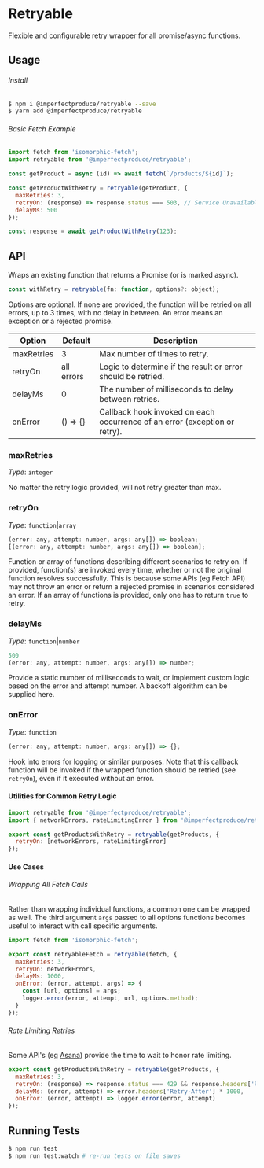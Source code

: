 # Retryable

Flexible and configurable retry wrapper for all promise/async functions.

## Usage

###### Install

```sh
$ npm i @imperfectproduce/retryable --save
$ yarn add @imperfectproduce/retryable
```

###### Basic Fetch Example

```js
import fetch from 'isomorphic-fetch';
import retryable from '@imperfectproduce/retryable';

const getProduct = async (id) => await fetch(`/products/${id}`);

const getProductWithRetry = retryable(getProduct, {
  maxRetries: 3,
  retryOn: (response) => response.status === 503, // Service Unavailable
  delayMs: 500
});

const response = await getProductWithRetry(123);
```

## API

Wraps an existing function that returns a Promise (or is marked async).

```js
const withRetry = retryable(fn: function, options?: object);
```

Options are optional.  If none are provided, the function will be retried on
all errors, up to 3 times, with no delay in between.  An error means an exception or a rejected promise.

| Option     | Default    | Description  |
| ---------- | ---------- | ------------ |
| maxRetries | 3          | Max number of times to retry. |
| retryOn    | all errors | Logic to determine if the result or error should be retried. |
| delayMs    | 0          | The number of milliseconds to delay between retries. |
| onError    | () => {}   | Callback hook invoked on each occurrence of an error (exception or retry). |

### maxRetries

*Type*: `integer`

No matter the retry logic provided, will not retry greater than max.

### retryOn

*Type*: `function`|`array`

```js
(error: any, attempt: number, args: any[]) => boolean;
[(error: any, attempt: number, args: any[]) => boolean];
```

Function or array of functions describing different scenarios to retry on.
If provided, function(s) are invoked every time, whether or not the original function resolves
successfully.  This is because some APIs (eg Fetch API) may not throw an error
or return a rejected promise in scenarios considered an error.  If an array of
functions is provided, only one has to return `true` to retry.

### delayMs

*Type*: `function`|`number`

```js
500
(error: any, attempt: number, args: any[]) => number;
```

Provide a static number of milliseconds to wait, or implement custom logic based
on the error and attempt number.  A backoff algorithm can be supplied here.

### onError

*Type*: `function`

```js
(error: any, attempt: number, args: any[]) => {};
```

Hook into errors for logging or similar purposes.  Note that this callback function will be invoked if the wrapped function should be retried (see `retryOn`), even if it executed without an error.

#### Utilities for Common Retry Logic

```js
import retryable from '@imperfectproduce/retryable';
import { networkErrors, rateLimitingError } from '@imperfectproduce/retryable/fetchErrors';

export const getProductsWithRetry = retryable(getProducts, {
  retryOn: [networkErrors, rateLimitingError]
});
```

#### Use Cases

###### Wrapping All Fetch Calls

Rather than wrapping individual functions, a common one can be wrapped as well.
The third argument `args` passed to all options functions becomes useful to interact with
call specific arguments.

```js
import fetch from 'isomorphic-fetch';

export const retryableFetch = retryable(fetch, {
  maxRetries: 3,
  retryOn: networkErrors,
  delayMs: 1000,
  onError: (error, attempt, args) => {
    const [url, options] = args;
    logger.error(error, attempt, url, options.method);
  }
});
```

###### Rate Limiting Retries

Some API's (eg [Asana]("https://asana.com/developers/documentation/getting-started/rate-limits")) provide the time to wait to honor rate limiting.

```js
export const getProductsWithRetry = retryable(getProducts, {
  maxRetries: 3,
  retryOn: (response) => response.status === 429 && response.headers['Retry-After'] <= 5,
  delayMs: (error, attempt) => error.headers['Retry-After'] * 1000,
  onError: (error, attempt) => logger.error(error, attempt)
});
```

## Running Tests

```sh
$ npm run test
$ npm run test:watch # re-run tests on file saves
```
